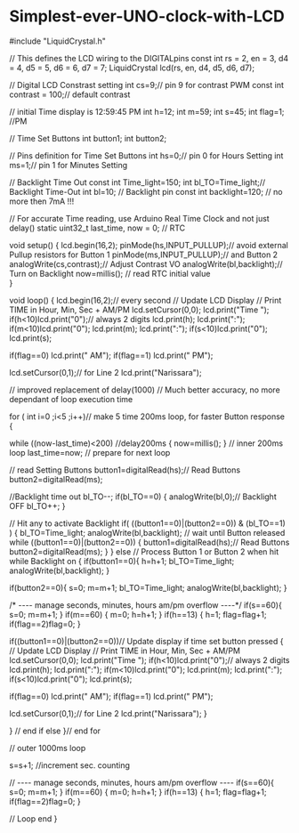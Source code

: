 # Simplest-ever-UNO-clock-with-LCD
#include "LiquidCrystal.h"

// This defines the LCD wiring to the DIGITALpins
const int rs = 2, en = 3, d4 = 4, d5 = 5, d6 = 6, d7 = 7;
LiquidCrystal lcd(rs, en, d4, d5, d6, d7);

// Digital LCD Constrast setting
int cs=9;// pin 9 for contrast PWM
const int contrast = 100;// default contrast

// initial Time display is 12:59:45 PM
int h=12;
int m=59;
int s=45;
int flag=1; //PM

// Time Set Buttons
int button1;
int button2;

// Pins definition for Time Set Buttons
int hs=0;// pin 0 for Hours Setting
int ms=1;// pin 1 for Minutes Setting

// Backlight Time Out 
const int Time_light=150;
int bl_TO=Time_light;// Backlight Time-Out
int bl=10; // Backlight pin
const int backlight=120; // no more then 7mA !!!

// For accurate Time reading, use Arduino Real Time Clock and not just delay()
static uint32_t last_time, now = 0; // RTC


void setup()
{
  lcd.begin(16,2);
  pinMode(hs,INPUT_PULLUP);// avoid external Pullup resistors for Button 1
  pinMode(ms,INPUT_PULLUP);// and Button 2
  analogWrite(cs,contrast);// Adjust Contrast VO
  analogWrite(bl,backlight);// Turn on Backlight
  now=millis(); // read RTC initial value  
}


void loop()
{ 
  lcd.begin(16,2);// every second
// Update LCD Display
// Print TIME in Hour, Min, Sec + AM/PM
 lcd.setCursor(0,0);
 lcd.print("Time ");
 if(h<10)lcd.print("0");// always 2 digits
 lcd.print(h);
 lcd.print(":");
 if(m<10)lcd.print("0");
 lcd.print(m);
 lcd.print(":");
 if(s<10)lcd.print("0");
 lcd.print(s);

 if(flag==0) lcd.print(" AM");
 if(flag==1) lcd.print(" PM");
 
 lcd.setCursor(0,1);// for Line 2
 lcd.print("Narissara");


// improved replacement of delay(1000) 
// Much better accuracy, no more dependant of loop execution time

for ( int i=0 ;i<5 ;i++)// make 5 time 200ms loop, for faster Button response
{

  while ((now-last_time)<200) //delay200ms
  { 
    now=millis();
  }
 // inner 200ms loop
 last_time=now; // prepare for next loop 

 // read Setting Buttons
 button1=digitalRead(hs);// Read Buttons
 button2=digitalRead(ms);

 //Backlight time out 
 bl_TO--;
 if(bl_TO==0)
 {
  analogWrite(bl,0);// Backlight OFF
  bl_TO++;
 }
 
 // Hit any to activate Backlight 
 if(  ((button1==0)|(button2==0)) & (bl_TO==1)  )
 {
  bl_TO=Time_light;
  analogWrite(bl,backlight);
  // wait until Button released
  while ((button1==0)|(button2==0))
  {
   button1=digitalRead(hs);// Read Buttons
   button2=digitalRead(ms);
  }
 }
 else
 // Process Button 1 or Button 2 when hit while Backlight on 
 {
  if(button1==0){
   h=h+1;
   bl_TO=Time_light;
   analogWrite(bl,backlight);
  }

 if(button2==0){
  s=0;
  m=m+1;
  bl_TO=Time_light;
  analogWrite(bl,backlight);
  }

/* ---- manage seconds, minutes, hours am/pm overflow ----*/
 if(s==60){
  s=0;
  m=m+1;
 }
 if(m==60)
 {
  m=0;
  h=h+1;
 }
 if(h==13)
 {
  h=1;
  flag=flag+1;
  if(flag==2)flag=0;
 }


 if((button1==0)|(button2==0))// Update display if time set button pressed
 {
  // Update LCD Display
  // Print TIME in Hour, Min, Sec + AM/PM
  lcd.setCursor(0,0);
  lcd.print("Time ");
  if(h<10)lcd.print("0");// always 2 digits
  lcd.print(h);
  lcd.print(":");
  if(m<10)lcd.print("0");
  lcd.print(m);
  lcd.print(":");
  if(s<10)lcd.print("0");
  lcd.print(s);

  if(flag==0) lcd.print(" AM");
  if(flag==1) lcd.print(" PM");
 
  lcd.setCursor(0,1);// for Line 2
  lcd.print("Narissara");
 }


 } // end if else
}// end for



// outer 1000ms loop

 s=s+1; //increment sec. counting
    
    
// ---- manage seconds, minutes, hours am/pm overflow ----
 if(s==60){
  s=0;
  m=m+1;
 }
 if(m==60)
 {
  m=0;
  h=h+1;
 }
 if(h==13)
 {
  h=1;
  flag=flag+1;
  if(flag==2)flag=0;
 } 
 

 
// Loop end
}
